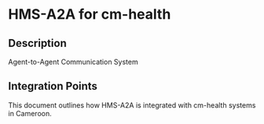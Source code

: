 # HMS-A2A for cm-health

## Description

Agent-to-Agent Communication System

## Integration Points

This document outlines how HMS-A2A is integrated with cm-health systems in Cameroon.
